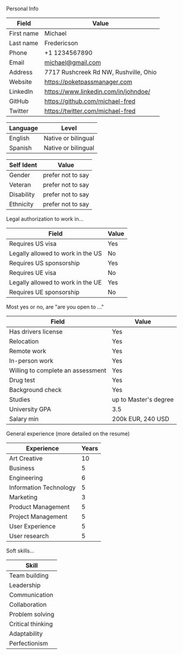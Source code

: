 Personal Info

| Field      | Value                                |
|------------|--------------------------------------|
| First name | Michael                              |
| Last name  | Fredericson                          |
| Phone      | +1 1234567890                        |
| Email      | michael@gmail.com                    |
| Address    | 7717 Rushcreek Rd NW, Rushville, Ohio |
| Website    | https://poketpassmanager.com         |
| LinkedIn   | https://www.linkedin.com/in/johndoe/ |
| GitHub     | https://github.com/michael-fred      |
| Twitter    | https://twitter.com/michael-fred     |


| Language | Level               |
|----------|---------------------|
| English  | Native or bilingual |
| Spanish  | Native or bilingual |


| Self Ident | Value             |
|------------|-------------------|
| Gender     | prefer not to say |
| Veteran    | prefer not to say |
| Disability | prefer not to say |
| Ethnicity  | prefer not to say |


Legal authorization to work in...

| Field                             | Value                 |
|-----------------------------------|-----------------------|
| Requires US visa                  | Yes                   |
| Legally allowed to work in the US | No                    |
| Requires US sponsorship           | Yes                   |
| Requires UE visa                  | No                    |
| Legally allowed to work in the UE | Yes                   |
| Requires UE sponsorship           | No                    |


Most yes or no, are "are you open to ..."

| Field                             | Value                 | 
|-----------------------------------|-----------------------| 
| Has drivers license               | Yes                   |
| Relocation                        | Yes                   |
| Remote work                       | Yes                   |
| In-person work                    | Yes                   |
| Willing to complete an assessment | Yes                   |
| Drug test                         | Yes                   |
| Background check                  | Yes                   |
| Studies                           | up to Master's degree |
| University GPA                    | 3.5                   |
| Salary min                        | 200k EUR, 240 USD     |


General experience (more detailed on the resume)

| Experience             | Years |
|------------------------|-------|
| Art Creative           | 10    |
| Business               | 5     |
| Engineering            | 6     |
| Information Technology | 5     | 
| Marketing              | 3     |
| Product Management     | 5     |
| Project Management     | 5     |
| User Experience        | 5     |
| User research          | 5     |


Soft skills...

| Skill             |
|-------------------|
| Team building     |
| Leadership        |
| Communication     |
| Collaboration     |
| Problem solving   |
| Critical thinking |
| Adaptability      |
| Perfectionism     |

